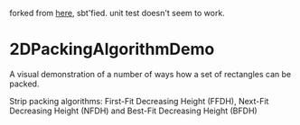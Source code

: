 forked from [here](https://github.com/papuja/2DPackingAlgorithmDemo), sbt'fied. unit test doesn't seem to work.

2DPackingAlgorithmDemo
======================

A visual demonstration of a number of ways how a set of rectangles can be packed.

Strip packing algorithms: First-Fit Decreasing Height (FFDH), Next-Fit Decreasing Height (NFDH) and Best-Fit Decreasing Height (BFDH)
